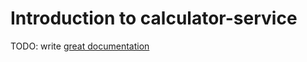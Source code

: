 # Introduction to calculator-service

TODO: write [great documentation](http://jacobian.org/writing/what-to-write/)
